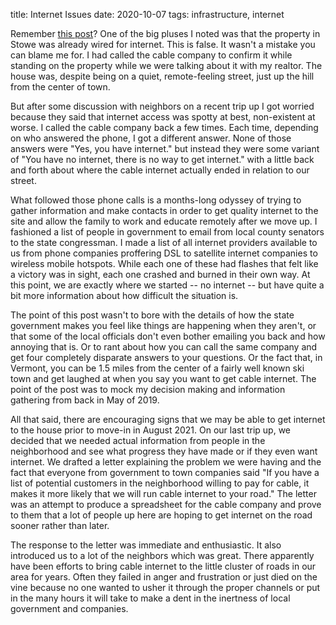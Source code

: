 title: Internet Issues
date: 2020-10-07
tags: infrastructure, internet

Remember [this post][1]? One of the big pluses I noted was that the property in Stowe was already wired for internet.  This is false. It wasn't a mistake you can blame me for.  I had called the cable company to confirm it while standing on the property while we were talking about it with my realtor.  The house was, despite being on a quiet, remote-feeling street, just up the hill from the center of town.  

But after some discussion with neighbors on a recent trip up I got worried because they said that internet access was spotty at best, non-existent at worse.  I called the cable company back a few times.  Each time, depending on who answered the phone, I got a different answer.  None of those answers were "Yes, you have internet." but instead they were some variant of "You have no internet, there is no way to get internet." with a little back and forth about where the cable internet actually ended in relation to our street.

What followed those phone calls is a months-long odyssey of trying to gather information and make contacts in order to get quality internet to the site and allow the family to work and educate remotely after we move up. I fashioned a list of people in government to email from local county senators to the state congressman.  I made a list of all internet providers available to us from phone companies proffering DSL to satellite internet companies to wireless mobile hotspots.   While each one of these had flashes that felt like a victory was in sight, each one crashed and burned in their own way.  At this point, we are exactly where we started -- no internet -- but have quite a bit more information about how difficult the situation is. 

The point of this post wasn't to bore with the details of how the state government makes you feel like things are happening when they aren't, or that some of the local officials don't even bother emailing you back and how annoying that is.  Or to rant about how you can call the same company and get four completely disparate answers to your questions.  Or the fact that, in Vermont, you can be 1.5 miles from the center of a fairly well known ski town and get laughed at when you say you want to get cable internet.  The point of the post was to mock my decision making and information gathering from back in May of 2019. 

All that said, there are encouraging signs that we may be able to get internet to the house prior to move-in in August 2021.  On our last trip up, we decided that we needed actual information from people in the neighborhood and see what progress they have made or if they even want internet.  We drafted a letter explaining the problem we were having and the fact that everyone from government to town companies said "If you have a list of potential customers in the neighborhood willing to pay for cable, it makes it more likely that we will run cable internet to your road."   The letter was an attempt to produce a spreadsheet for the cable company and prove to them that a lot of people up here are hoping to get internet on the road sooner rather than later.

The response to the letter was immediate and enthusiastic.  It also introduced us to a lot of the neighbors which was great. There apparently have been efforts to bring cable internet to the little cluster of roads in our area for years. Often they failed in anger and frustration or just died on the vine because no one wanted to usher it through the proper channels or put in the many hours it will take to make a dent in the inertness of local government and companies.


[1]:	http://www.vtwoods.life/2020/flashback-2